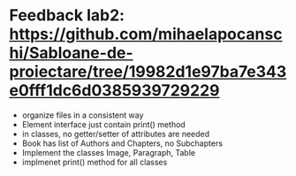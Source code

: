 # Feedback lab2: https://github.com/mihaelapocanschi/Sabloane-de-proiectare/tree/19982d1e97ba7e343e0fff1dc6d0385939729229

- organize files in a consistent way
- Element interface just contain print() method
- in classes, no getter/setter of attributes are needed
- Book has list of Authors and Chapters, no Subchapters
- Implement the classes Image, Paragraph, Table
- implmenet print() method for all classes
